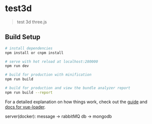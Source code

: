 # test3d

> test 3d three.js

## Build Setup

``` bash
# install dependencies
npm install or cnpm install

# serve with hot reload at localhost:280000
npm run dev

# build for production with minification
npm run build

# build for production and view the bundle analyzer report
npm run build --report
```

For a detailed explanation on how things work, check out the [guide](http://vuejs-templates.github.io/webpack/) and [docs for vue-loader](http://vuejs.github.io/vue-loader).


server(docker): message -> rabbitMQ
db -> mongodb